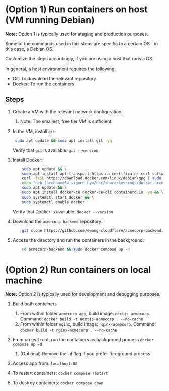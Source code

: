 # (Option 1) Run containers on host (VM running Debian)
**Note:** Option 1 is typically used for staging and production purposes.

Some of the commands used in this steps are specific to a certain OS - in this case, a Debian OS. 

Customize the steps accordingly, if you are using a host that runs a OS.

In general, a host environment requires the following:

- Git: To download the relevant repository
- Docker: To run the containers

## Steps

1. Create a VM with the relevant network configuration. 
   1. Note: The smallest, free tier VM is sufficient. 

2. In the VM, install `git`: 

   ```bash
    sudo apt update && sudo apt install git -yq
   ```
   
   Verify that `git` is available: `git --version`

3. Install Docker:

    ```bash
        sudo apt update && \
        sudo apt install apt-transport-https ca-certificates curl software-properties-common -yq && \ 
        curl -fsSL https://download.docker.com/linux/debian/gpg | sudo gpg --dearmor -o /usr/share/keyrings/docker-archive-keyring.gpg &&
        echo "deb [arch=amd64 signed-by=/usr/share/keyrings/docker-archive-keyring.gpg] https://download.docker.com/linux/debian $(lsb_release -cs) stable" | sudo tee /etc/apt/sources.list.d/docker.list > /dev/null && \
        sudo apt update && \
        sudo apt install docker-ce docker-ce-cli containerd.io -yq && \
        sudo systemctl start docker && \
        sudo systemctl enable docker
    ```

    Verify that Docker is available: `docker --version`

4. Download the `acmecorp-backend` repository:
   
    ```bash
        git clone https://github.com/ewong-cloudflare/acmecorp-backend.git
    ```

5. Access the directory and run the containers in the background:

    ```bash
        cd acmecorp-backend && sudo docker compose up -d
    ```

# (Option 2) Run containers on local machine
**Note:** Option 2 is typically used for development and debugging purposes.

1. Build both containers
    1. From within folder `acmecorp-app`, build image: `nextjs-acmecorp`. Command: `docker build -t nextjs-acmecorp . --no-cache`
    1. From within folder `nginx`, build image: `nginx-acmecorp`. Command: `docker build -t nginx-acmecorp . --no-cache`

2. From project root, run the containers as background process `docker compose up -d`
   1. (Optional) Remove the `-d` flag if you prefer foreground process
3. Access app from: `localhost:80`
4. To restart containers: `docker compose restart`
5. To destroy containers: `docker compose down`